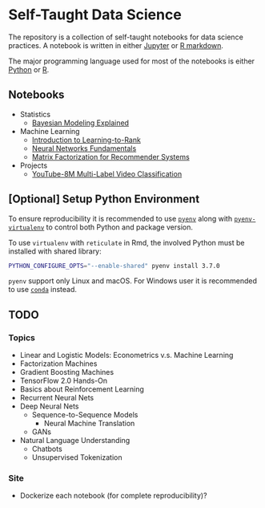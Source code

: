 # Self-Taught Data Science

The repository is a collection of self-taught notebooks for data science practices.
A notebook is written in either [Jupyter](https://jupyter.org/) or [R markdown](https://rmarkdown.rstudio.com/).

The major programming language used for most of the notebooks is either [Python](https://www.python.org/) or [R](https://www.r-project.org/).

## Notebooks

+ Statistics
    + [Bayesian Modeling Explained](https://everdark.github.io/k9/bayesian/bayesian_modeling_explained.nb.html)
+ Machine Learning
    + [Introduction to Learning-to-Rank](https://everdark.github.io/k9/learning_to_rank/learning_to_rank.html)
    + [Neural Networks Fundamentals](https://everdark.github.io/k9/neural_nets/neural_networks_fundamentals.nb.html)
    + [Matrix Factorization for Recommender Systems](https://everdark.github.io/k9/matrix_factorization/matrix_factorization.nb.html)
+ Projects
    + [YouTube-8M Multi-Label Video Classification](https://everdark.github.io/k9/projects/yt8m/yt8m.html)

## [Optional] Setup Python Environment

To ensure reproducibility it is recommended to use [`pyenv`](https://github.com/pyenv/pyenv) along with [`pyenv-virtualenv`](https://github.com/pyenv/pyenv-virtualenv) to control both Python and package version.

To use `virtualenv` with `reticulate` in Rmd,
the involved Python must be installed with shared library:

```sh
PYTHON_CONFIGURE_OPTS="--enable-shared" pyenv install 3.7.0
```

`pyenv` support only Linux and macOS.
For Windows user it is recommended to use [`conda`](https://github.com/conda/conda) instead.

## TODO

### Topics
+ Linear and Logistic Models: Econometrics v.s. Machine Learning
+ Factorization Machines
+ Gradient Boosting Machines
+ TensorFlow 2.0 Hands-On
+ Basics about Reinforcement Learning
+ Recurrent Neural Nets
+ Deep Neural Nets
    + Sequence-to-Sequence Models
        + Neural Machine Translation
    + GANs
+ Natural Language Understanding
    + Chatbots
    + Unsupervised Tokenization

### Site
+ Dockerize each notebook (for complete reproducibility)?
